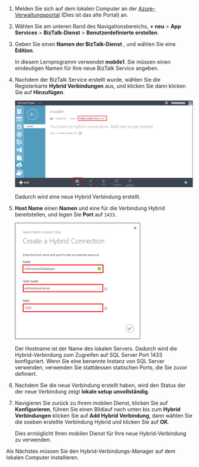 
1. Melden Sie sich auf dem lokalen Computer an der [Azure-Verwaltungsportal](http://manager.windowsazure.com) (Dies ist das alte Portal) an.

2. Wählen Sie am unteren Rand des Navigationsbereichs, **+ neu** > **App Services** > **BizTalk-Dienst** > **Benutzerdefinierte erstellen**.

3. Geben Sie einen **Namen der BizTalk-Dienst** , und wählen Sie eine **Edition**. 

    In diesem Lernprogramm verwendet **mobile1**. Sie müssen einen eindeutigen Namen für Ihre neue BizTalk Service angeben.

4. Nachdem der BizTalk Service erstellt wurde, wählen Sie die Registerkarte **Hybrid Verbindungen** aus, und klicken Sie dann klicken Sie auf **Hinzufügen**.

    ![Hinzufügen einer Verbindung Hybrid](./media/hybrid-connections-create-new/3.png)

    Dadurch wird eine neue Hybrid Verbindung erstellt.

5. **Host Name** einen **Namen** und eine für die Verbindung Hybrid bereitstellen, und legen Sie **Port** auf `1433`. 
  
    ![Hybrid-Verbindung konfigurieren](./media/hybrid-connections-create-new/4.png)

    Der Hostname ist der Name des lokalen Servers. Dadurch wird die Hybrid-Verbindung zum Zugreifen auf SQL Server Port 1433 konfiguriert. Wenn Sie eine benannte Instanz von SQL Server verwenden, verwenden Sie stattdessen statischen Ports, die Sie zuvor definiert.

6. Nachdem Sie die neue Verbindung erstellt haben, wird den Status der der neue Verbindung zeigt **lokale setup unvollständig**.

7. Navigieren Sie zurück zu Ihrem mobilen Dienst, klicken Sie auf **Konfigurieren**, führen Sie einen Bildlauf nach unten bis zum **Hybrid Verbindungen** klicken Sie auf **Add Hybrid Verbindung**, dann wählen Sie die soeben erstellte Verbindung Hybrid und klicken Sie auf **OK**.

    Dies ermöglicht Ihren mobilen Dienst für Ihre neue Hybrid-Verbindung zu verwenden.

Als Nächstes müssen Sie den Hybrid-Verbindungs-Manager auf dem lokalen Computer installieren.